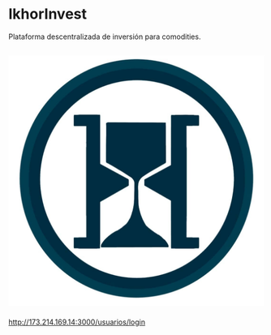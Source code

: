 # IkhorInvest
Plataforma descentralizada de inversión para comodities.

![Preview](https://github.com/alcamo93/IkhorInvest/blob/cef16fbc473504b59921b2728e1e35b90d3a11f9/Ikhor.jpg)
---
http://173.214.169.14:3000/usuarios/login
